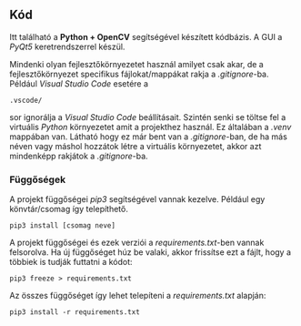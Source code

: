 ## Kód

Itt található a **Python + OpenCV** segítségével készített kódbázis. A GUI a *PyQt5* keretrendszerrel készül.

Mindenki olyan fejlesztőkörnyezetet használ amilyet csak akar, de a fejlesztőkörnyezet specifikus 
fájlokat/mappákat rakja a *.gitignore*-ba. Például *Visual Studio Code* esetére a 

```
.vscode/
```

sor ignorálja a *Visual Studio Code* beállításait. Szintén senki se töltse fel a virtuális *Python* környezetet 
amit a projekthez használ. Ez általában a *.venv* mappában van. Látható hogy ez már bent van a *.gitignore*-ban, 
de ha más néven vagy máshol hozzátok létre a virtuális környezetet, akkor azt mindenképp rakjátok a *.gitignore*-ba.

### Függőségek

A projekt függőségei *pip3* segítségével vannak kezelve. Például egy könvtár/csomag így telepíthető.

```
pip3 install [csomag neve]
```

A projekt függőségei és ezek verziói a *requirements.txt*-ben vannak felsorolva. 
Ha új függőséget húz be valaki, akkor frissítse ezt a fájlt, hogy a többiek is tudják futtatni a kódot:

```
pip3 freeze > requirements.txt
```

Az összes függőséget így lehet telepíteni a *requirements.txt* alapján:

```
pip3 install -r requirements.txt
```